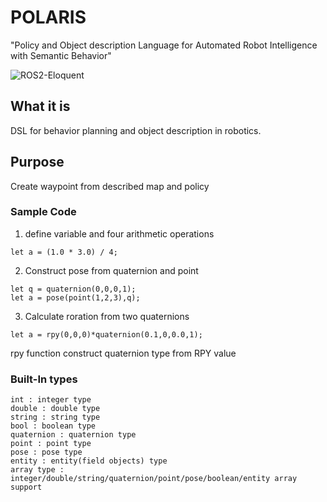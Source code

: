 # POLARIS
"Policy and Object description Language for Automated Robot Intelligence with Semantic Behavior"

![ROS2-Eloquent](https://github.com/OUXT-Polaris/polaris/workflows/ROS2-Eloquent/badge.svg)

## What it is
DSL for behavior planning and object description in robotics.

## Purpose
Create waypoint from described map and policy

### Sample Code
1. define variable and four arithmetic operations
```
let a = (1.0 * 3.0) / 4;
```
2. Construct pose from quaternion and point
```
let q = quaternion(0,0,0,1);
let a = pose(point(1,2,3),q);
```
3. Calculate roration from two quaternions
```
let a = rpy(0,0,0)*quaternion(0.1,0,0.0,1);
```
rpy function construct quaternion type from RPY value

### Built-In types
```
int : integer type
double : double type
string : string type
bool : boolean type
quaternion : quaternion type
point : point type
pose : pose type
entity : entity(field objects) type
array type : integer/double/string/quaternion/point/pose/boolean/entity array support
```